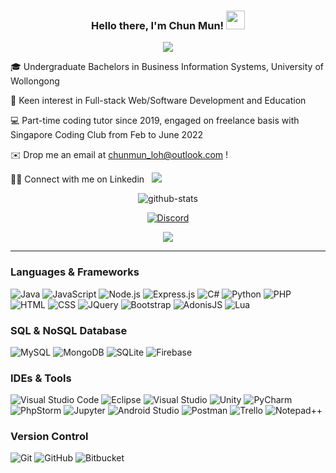<p align="center">
  <h3 align="center">Hello there, I'm Chun Mun! <img src="https://raw.githubusercontent.com/MartinHeinz/MartinHeinz/master/wave.gif" width="30px" height="30px"></h3>
</p>
<p align="center">
  <img src="https://readme-typing-svg.herokuapp.com/?font=consolas&center=true&duration=3000&color=5194f0&lines=I%27m%20a%20Fullstack%20Developer,;%20a%20Programming%20Tutor,;%20a%20Freelancer,;and%20a%20Lifelong%20Learner!">
</p>

🎓 Undergraduate Bachelors in Business Information Systems, University of Wollongong

👀 Keen interest in Full-stack Web/Software Development and Education

💻 Part-time coding tutor since 2019, engaged on freelance basis with Singapore Coding Club from Feb to June 2022

✉️ Drop me an email at chunmun_loh@outlook.com !

🤝🏻 Connect with me on Linkedin &nbsp; <a href="https://linkedin.com/in/lcm98" target="_blank">
  <img src="https://img.shields.io/badge/Loh%20Chun%20Mun-0077B5?style=for-the-badge&logo=linkedin&logoColor=white" />
</a>

<section>
  <div>
    <p align="center">
      <img src="https://github-readme-stats.vercel.app/api?username=cmsamaaa&show_icons=true&count_private=true&theme=github_dark" alt="github-stats" />
    </p>
  </div>
  <div>
    <p align="center">
      <a href="https://discord.com/users/156065550894628864"><img src="https://lanyard.cnrad.dev/api/156065550894628864" alt="Discord" /></a>
    </p>
    <p align="center">
      <img src="https://komarev.com/ghpvc/?username=cmsamaaa" />
    </p>
  </div>
</section>

<hr>

### Languages & Frameworks
![Java](https://img.shields.io/badge/Java-ED8B00?style=for-the-badge&logo=oracle&logoColor=white) 
![JavaScript](https://img.shields.io/badge/JavaScript-323330?style=for-the-badge&logo=javascript&logoColor=F7DF1E) 
![Node.js](https://img.shields.io/badge/Node.js-43853D?style=for-the-badge&logo=node.js&logoColor=white) 
![Express.js](https://img.shields.io/badge/express.js-%23404d59.svg?style=for-the-badge&logo=express&logoColor=%2361DAFB) 
![C#](https://img.shields.io/badge/C%23-239120?style=for-the-badge&logo=c-sharp&logoColor=white) 
![Python](https://img.shields.io/badge/Python-FFD43B?style=for-the-badge&logo=python&logoColor=darkgreen) 
![PHP](https://img.shields.io/badge/php-%23777BB4.svg?style=for-the-badge&logo=php&logoColor=white) 
![HTML](https://img.shields.io/badge/HTML5-E34F26?style=for-the-badge&logo=html5&logoColor=white) 
![CSS](https://img.shields.io/badge/CSS3-1572B6?style=for-the-badge&logo=css3&logoColor=white) 
![JQuery](https://img.shields.io/badge/jQuery-0769AD?style=for-the-badge&logo=jquery&logoColor=white)
![Bootstrap](https://img.shields.io/badge/Bootstrap-563D7C?style=for-the-badge&logo=bootstrap&logoColor=white) 
![AdonisJS](https://img.shields.io/badge/adonisjs-%23220052.svg?style=for-the-badge&logo=adonisjs&logoColor=white)
![Lua](https://img.shields.io/badge/Lua-2C2D72?style=for-the-badge&logo=lua&logoColor=white) 

### SQL & NoSQL Database
![MySQL](https://img.shields.io/badge/MySQL-00000F?style=for-the-badge&logo=mysql&logoColor=white) 
![MongoDB](https://img.shields.io/badge/MongoDB-white?style=for-the-badge&logo=mongodb&logoColor=4EA94B) 
![SQLite](https://img.shields.io/badge/SQLite-07405E?style=for-the-badge&logo=sqlite&logoColor=white) 
![Firebase](https://img.shields.io/badge/firebase-%23039BE5.svg?style=for-the-badge&logo=firebase) 

### IDEs & Tools
![Visual Studio Code](https://img.shields.io/badge/Visual_Studio_Code-0078D4?style=for-the-badge&logo=visual%20studio%20code&logoColor=white) 
![Eclipse](https://img.shields.io/badge/Eclipse-2C2255?style=for-the-badge&logo=eclipse&logoColor=white) 
![Visual Studio](https://img.shields.io/badge/Visual_Studio-5C2D91?style=for-the-badge&logo=visual%20studio&logoColor=white) 
![Unity](https://img.shields.io/badge/Unity-100000?style=for-the-badge&logo=unity&logoColor=white) 
![PyCharm](https://img.shields.io/badge/PyCharm-000000.svg?style=for-the-badge&logo=PyCharm&logoColor=white&color=21d189) 
![PhpStorm](https://img.shields.io/badge/PhpStorm-000000.svg?style=for-the-badge&logo=PhpStorm&logoColor=white&color=8d51f5)
![Jupyter](https://img.shields.io/badge/Jupyter-%23F37626.svg?style=for-the-badge&logo=Jupyter&logoColor=white) 
![Android Studio](https://img.shields.io/badge/Android_Studio-3DDC84?style=for-the-badge&logo=android-studio&logoColor=white) 
![Postman](https://img.shields.io/badge/Postman-FF6C37?style=for-the-badge&logo=Postman&logoColor=white) 
![Trello](https://img.shields.io/badge/Trello-%23026AA7.svg?style=for-the-badge&logo=Trello&logoColor=white) 
![Notepad++](https://img.shields.io/badge/Notepad++-90E59A.svg?style=for-the-badge&logo=notepad%2B%2B&logoColor=black) 
  
### Version Control
![Git](https://img.shields.io/badge/Git-F1502F?style=for-the-badge&logo=git&logoColor=white) 
![GitHub](https://img.shields.io/badge/GitHub-100000?style=for-the-badge&logo=github&logoColor=white) 
![Bitbucket](https://img.shields.io/badge/bitbucket-%230047B3.svg?style=for-the-badge&logo=bitbucket&logoColor=white)
